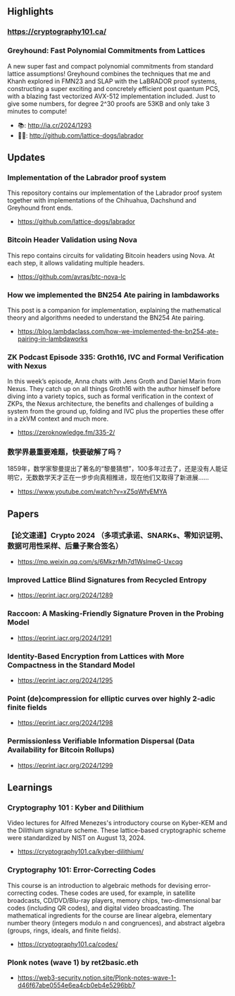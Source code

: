 ## Highlights

### <https://cryptography101.ca/>
### Greyhound: Fast Polynomial Commitments from Lattices
A new super fast and compact polynomial commitments from standard lattice assumptions! Greyhound combines the techniques that me and Khanh explored in FMN23 and SLAP with the LaBRADOR proof systems, constructing a super exciting and concretely efficient post quantum PCS, with a blazing fast vectorized AVX-512 implementation included. Just to give some numbers, for degree 2^30 proofs are 53KB and only take 3 minutes to compute!
- 📚: <http://ia.cr/2024/1293>
- 👨‍💻: <http://github.com/lattice-dogs/labrador>

## Updates
### Implementation of the Labrador proof system 
This repository contains our implementation of the Labrador proof system together with implementations of the Chihuahua, Dachshund and Greyhound front ends.
- <https://github.com/lattice-dogs/labrador>
### Bitcoin Header Validation using Nova
This repo contains circuits for validating Bitcoin headers using Nova. At each step, it allows validating multiple headers.
- <https://github.com/avras/btc-nova-lc>
### How we implemented the BN254 Ate pairing in lambdaworks
This post is a companion for implementation, explaining the mathematical theory and algorithms needed to understand the BN254 Ate pairing. 
- <https://blog.lambdaclass.com/how-we-implemented-the-bn254-ate-pairing-in-lambdaworks>
### ZK Podcast Episode 335: Groth16, IVC and Formal Verification with Nexus
In this week’s episode, Anna chats with Jens Groth and Daniel Marin from Nexus. They catch up on all things Groth16 with the author himself before diving into a variety topics, such as formal verification in the context of ZKPs, the Nexus architecture, the benefits and challenges of building a system from the ground up, folding and IVC plus the properties these offer in a zkVM context and much more.
- <https://zeroknowledge.fm/335-2/>
### 数学界最重要难题，快要破解了吗？
1859年，数学家黎曼提出了著名的“黎曼猜想”，100多年过去了，还是没有人能证明它，无数数学天才正在一步步向真相推进，现在他们又取得了新进展……
- <https://www.youtube.com/watch?v=xZ5qWfvEMYA>
  
## Papers
### 【论文速递】Crypto 2024 （多项式承诺、SNARKs、零知识证明、数据可用性采样、后量子聚合签名）
- <https://mp.weixin.qq.com/s/6MkzrMh7d1WslmeG-Uxcqg>
### Improved Lattice Blind Signatures from Recycled Entropy
- <https://eprint.iacr.org/2024/1289>
### Raccoon: A Masking-Friendly Signature Proven in the Probing Model
- <https://eprint.iacr.org/2024/1291>

### Identity-Based Encryption from Lattices with More Compactness in the Standard Model
- <https://eprint.iacr.org/2024/1295>
### Point (de)compression for elliptic curves over highly 2-adic finite fields
- <https://eprint.iacr.org/2024/1298>
### Permissionless Verifiable Information Dispersal (Data Availability for Bitcoin Rollups)
- <https://eprint.iacr.org/2024/1299>

## Learnings
### Cryptography 101 : Kyber and Dilithium
Video lectures for Alfred Menezes's introductory course on Kyber-KEM and the Dilithium signature scheme. These lattice-based cryptographic scheme were standardized by NIST on August 13, 2024.
- <https://cryptography101.ca/kyber-dilithium/>

### Cryptography 101: Error-Correcting Codes
This course is an introduction to algebraic methods for devising error-correcting codes. These codes are used, for example, in satellite broadcasts, CD/DVD/Blu-ray players, memory chips, two-dimensional bar codes (including QR codes), and digital video broadcasting. The mathematical ingredients for the course are linear algebra, elementary number theory (integers modulo n and congruences), and abstract algebra (groups, rings, ideals, and finite fields).
- <https://cryptography101.ca/codes/>

### Plonk notes (wave 1) by ret2basic.eth
- <https://web3-security.notion.site/Plonk-notes-wave-1-d46f67abe0554e6ea4cb0eb4e5296bb7>
